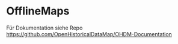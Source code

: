 # OfflineMaps
Für Dokumentation siehe Repo https://github.com/OpenHistoricalDataMap/OHDM-Documentation
